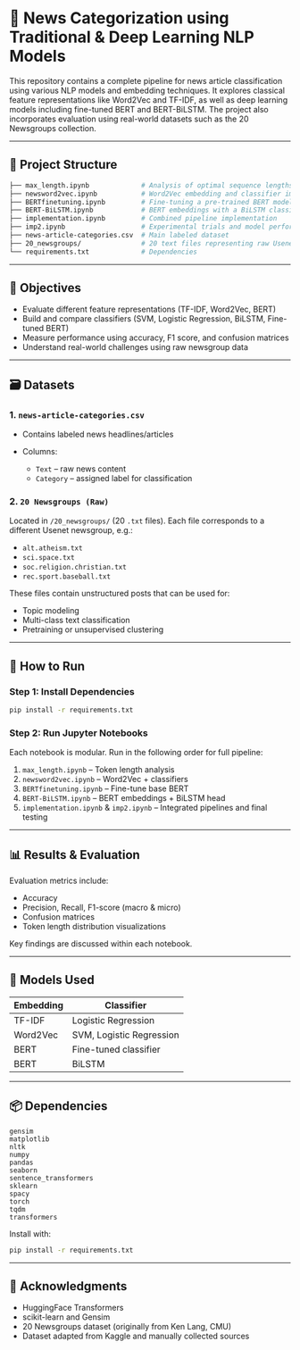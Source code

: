 # 📰 News Categorization using Traditional & Deep Learning NLP Models

This repository contains a complete pipeline for news article classification using various NLP models and embedding techniques. It explores classical feature representations like Word2Vec and TF-IDF, as well as deep learning models including fine-tuned BERT and BERT-BiLSTM. The project also incorporates evaluation using real-world datasets such as the 20 Newsgroups collection.

---

## 📂 Project Structure

```bash
├── max_length.ipynb             # Analysis of optimal sequence lengths for transformers
├── newsword2vec.ipynb           # Word2Vec embedding and classifier implementation
├── BERTfinetuning.ipynb         # Fine-tuning a pre-trained BERT model
├── BERT-BiLSTM.ipynb            # BERT embeddings with a BiLSTM classification head
├── implementation.ipynb         # Combined pipeline implementation
├── imp2.ipynb                   # Experimental trials and model performance comparison
├── news-article-categories.csv  # Main labeled dataset
├── 20_newsgroups/               # 20 text files representing raw Usenet newsgroups
└── requirements.txt             # Dependencies
````

---

## 📌 Objectives

* Evaluate different feature representations (TF-IDF, Word2Vec, BERT)
* Build and compare classifiers (SVM, Logistic Regression, BiLSTM, Fine-tuned BERT)
* Measure performance using accuracy, F1 score, and confusion matrices
* Understand real-world challenges using raw newsgroup data

---

## 🗃️ Datasets

### 1. `news-article-categories.csv`

* Contains labeled news headlines/articles
* Columns:

  * `Text` – raw news content
  * `Category` – assigned label for classification

### 2. `20 Newsgroups (Raw)`

Located in `/20_newsgroups/` (20 `.txt` files). Each file corresponds to a different Usenet newsgroup, e.g.:

* `alt.atheism.txt`
* `sci.space.txt`
* `soc.religion.christian.txt`
* `rec.sport.baseball.txt`

These files contain unstructured posts that can be used for:

* Topic modeling
* Multi-class text classification
* Pretraining or unsupervised clustering

---

## 🚀 How to Run

### Step 1: Install Dependencies

```bash
pip install -r requirements.txt
```

### Step 2: Run Jupyter Notebooks

Each notebook is modular. Run in the following order for full pipeline:

1. `max_length.ipynb` – Token length analysis
2. `newsword2vec.ipynb` – Word2Vec + classifiers
3. `BERTfinetuning.ipynb` – Fine-tune base BERT
4. `BERT-BiLSTM.ipynb` – BERT embeddings + BiLSTM head
5. `implementation.ipynb` & `imp2.ipynb` – Integrated pipelines and final testing

---

## 📊 Results & Evaluation

Evaluation metrics include:

* Accuracy
* Precision, Recall, F1-score (macro & micro)
* Confusion matrices
* Token length distribution visualizations

Key findings are discussed within each notebook.

---

## 🧠 Models Used

| Embedding | Classifier               |
| --------- | ------------------------ |
| TF-IDF    | Logistic Regression      |
| Word2Vec  | SVM, Logistic Regression |
| BERT      | Fine-tuned classifier    |
| BERT      | BiLSTM                   |

---

## 📦 Dependencies

```text
gensim
matplotlib
nltk
numpy
pandas
seaborn
sentence_transformers
sklearn
spacy
torch
tqdm
transformers
```

Install with:

```bash
pip install -r requirements.txt
```

---

## 🙌 Acknowledgments

* HuggingFace Transformers
* scikit-learn and Gensim
* 20 Newsgroups dataset (originally from Ken Lang, CMU)
* Dataset adapted from Kaggle and manually collected sources

